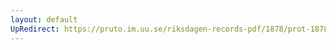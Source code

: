 ```yaml
---
layout: default
UpRedirect: https://pruto.im.uu.se/riksdagen-records-pdf/1878/prot-1878--fk--039/prot-1878--fk--039_005.pdf
---
```

